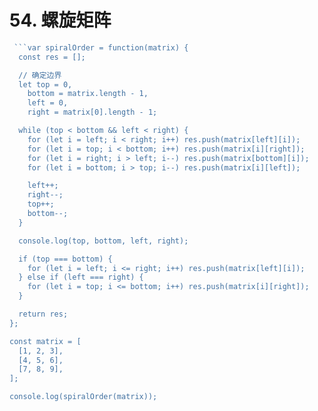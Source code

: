 # 54. 螺旋矩阵

```js
 ```var spiralOrder = function(matrix) {
  const res = [];

  // 确定边界
  let top = 0,
    bottom = matrix.length - 1,
    left = 0,
    right = matrix[0].length - 1;

  while (top < bottom && left < right) {
    for (let i = left; i < right; i++) res.push(matrix[left][i]);
    for (let i = top; i < bottom; i++) res.push(matrix[i][right]);
    for (let i = right; i > left; i--) res.push(matrix[bottom][i]);
    for (let i = bottom; i > top; i--) res.push(matrix[i][left]);

    left++;
    right--;
    top++;
    bottom--;
  }

  console.log(top, bottom, left, right);

  if (top === bottom) {
    for (let i = left; i <= right; i++) res.push(matrix[left][i]);
  } else if (left === right) {
    for (let i = top; i <= bottom; i++) res.push(matrix[i][right]);
  }

  return res;
};

const matrix = [
  [1, 2, 3],
  [4, 5, 6],
  [7, 8, 9],
];

console.log(spiralOrder(matrix));
